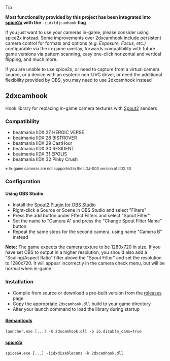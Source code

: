 > [!TIP]
> **Most functionality provided by this project has been integrated into [spice2x](https://github.com/spice2x/spice2x.github.io/wiki/IIDX-TDJ-Camera-Hook-and-Play-Recording) with the** `-iidxtdjcamhook` **flag**
>
> If you just want to use your cameras in-game, please consider using spice2x instead. Some improvements over 2dxcamhook include persistent camera control for formats and options _(e.g. Exposure, Focus, etc.)_ configurable via the in-game overlay, forwards compatibility with future game versions via pattern scanning, easy one-click horizontal and vertical flipping, and much more.
>
> If you are unable to use spice2x, or need to capture from a virtual camera source, or a device with an esoteric non-UVC driver, or need the additional flexibility provided by OBS, you may need to use 2dxcamhook instead

## 2dxcamhook

Hook library for replacing in-game camera textures with [Spout2](https://github.com/leadedge/Spout2) senders

### Compatibility

- beatmania IIDX 27 HEROIC VERSE
- beatmania IIDX 28 BISTROVER
- beatmania IIDX 29 CastHour
- beatmania IIDX 30 RESIDENT
- beatmania IIDX 31 EPOLIS
- beatmania IIDX 32 Pinky Crush

<sub>※ In-game cameras are not supported in the LDJ-003 version of IIDX 30</sub>

### Configuration

#### Using OBS Studio

- Install the [Spout2 Plugin for OBS Studio](https://github.com/Off-World-Live/obs-spout2-plugin/releases/)
- Right-click a Source or Scene in OBS Studio and select "Filters"
- Press the add button under Effect Filters and select "Spout Filter"
- Set the name to "Camera A" and press the "Change Spout Filter Name" button
- Repeat the same steps for the second camera, using name "Camera B" instead

**Note:** The game expects the camera texture to be 1280x720 in size. If you have set OBS to output in a higher resolution, you should also add a "Scaling/Aspect Ratio" filter above the "Spout Filter" and set the resolution to 1280x720. It will appear incorrectly in the camera check menu, but will be normal when in-game.

### Installation

- Compile from source or download a pre-built version from the [releases](https://github.com/aixxe/2dxcamhook/releases/) page
- Copy the appropriate `2dxcamhook.dll` build to your game directory
- Alter your launch command to load the library during startup

#### [Bemanitools](https://github.com/djhackersdev/bemanitools)

```
launcher.exe [...] -K 2dxcamhook.dll -p io.disable_cams=true
```

#### [spice2x](https://spice2x.github.io)

```
spice64.exe [...] -iidxdisablecams -k 2dxcamhook.dll
```